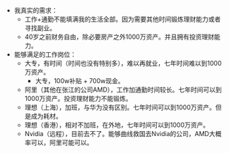 - 我真实的需求：
	- 工作+通勤不能填满我的生活全部。因为需要其他时间锻炼理财能力或者寻找副业。
	- 40岁之前财务自由，除必要房产之外1000万资产。并且拥有投资理财能力。
- 能够满足的工作岗位：
	- 大专，有时间（时间也没有特别多），难以再就业，七年时间难以到1000万资产。
		- 大专，100w补贴 + 700w现金。
	- 阿里（其他在张江的公司AMD），工作加通勤时间较长。七年时间可以到1000万资产。投资理财能力不能锻炼。
	- 理想（上海），加班，与华为没有区别。七年时间可以到1000万资产。但是成为耗材。
	- 理想（香港），相对不加班，在外地，七年时间可以到1000万资产。
	- Nvidia（远程），目前去不了。能够曲线救国去Nvidia的公司，AMD大概率可以，阿里可能可以。